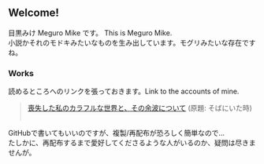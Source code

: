 ## Welcome!

目黒みけ Meguro Mike です。 This is Meguro Mike.   
小説かそれのモドキみたいなものを生み出しています。モグリみたいな存在ですね。   

### Works

読めるところへのリンクを張っておきます。Link to the accounts of mine.   
>   
>[喪失した私のカラフルな世界と、その余波について](https://kakuyomu.jp/works/1177354054883824257 "Kakuyomu") (原題: そばにいた時)      
>   
GitHubで書いてもいいのですが、複製/再配布が恐ろしく簡単なので...      
たしかに、再配布するまで愛好してくださるような人がいるのか、疑問は尽きませんが。
